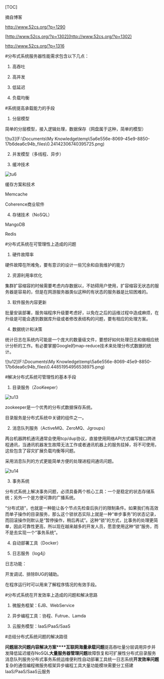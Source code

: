 [TOC]

摘自博客

http://www.52cs.org/?p=1290

[http://www.52cs.org/?p=1302](http://www.52cs.org/?p=1302)

 http://www.52cs.org/?p=1316

#分布式系统服务器性能需求包含以下几点：
1. 高吞吐

2. 高并发

3. 低延迟

4. 负载均衡

#系统提高承载能力的手段

1. 分层模型

简单的分层模型，接入逻辑处理，数据保存（网盘属于这种，简单的模型）

![tu3](F:\Documents\My Knowledge\temp\5a6e556e-8069-45e9-8850-17b6dea6c94b_files\0.24142306740395725.png)

2. 并发模型（多线程、异步）

3. 缓冲技术

![tu6](index_files/0.6127919941209257.png)

缓存方案和技术

Memcache

Coherence商业软件

4. 存储技术（NoSQL）

MangoDB

Redis

#分布式系统在可管理性上造成的问题

1. 硬件故障率

硬件故障在所难免，要有意识的设计一些冗余和自我维护的能力

2. 资源利用率优化

集群扩容缩容的时候需要考虑内存数据以，不妨碍用户使用，扩容缩容无状态的服务器是容易的，但是在网游服务器类似这种的有状态的服务器是比较困难的。

3. 软件服务内容更新

批量安装部署，服务端程序升级要考虑好，以免在之后的运维过程中造成麻烦，在升级是可能会遇到数据库升级或者修改表结构的问题，要有相应的处理方案。

4. 数据统计和决策

统计日志在系统内可能是一个庞大的数量级文件，要想好如何处理日志和做相应统计分析的工作。有必要掌握Google的map-reduce技术来处理分布式数据的统计。

![tu12](F:\Documents\My Knowledge\temp\5a6e556e-8069-45e9-8850-17b6dea6c94b_files\0.44851954956538975.png)

#解决分布式系统可管理性的基本手段

1. 目录服务（ZooKeeper）

![tu13](index_files/0.9273139436263591.png)

zookeeper是一个优秀的分布式数据保存系统。

目录服务是分布式系统中关键的组件之一。

2. 消息队列服务（ActiveMQ、ZeroMQ、Jgroups）

两台机器跨机通讯通常会使用tcp/dup协议，直接使用网络API方式编写接口跨进程通讯，当通讯机器发生故障无法工作或者通讯机器上的服务挂掉，将不可使用，这些包含了容灾扩展负载均衡等问题。

采用消息队列的方式更能简单方便的处理进程间通讯问题。

![tu14](index_files/0.4709290536120534.png)

3. 事务系统

分布式系统上解决事务问题，必须具备两个核心工具：一个是稳定的状态存储系统；另外一个是方便可靠的广播系统。

“分布式锁”，也就是一种能让各个节点先检查后执行的限制条件。如果我们有高效而单子操作的目录服务，那么这个锁状态实际上就是一种“单步事务”的状态记录，而回滚操作则默认是“暂停操作，稍后再试”。这种“锁”的方式，比事务的处理更简单，因此可靠性更高，所以现在越来越多的开发人员，愿意使用这种“锁”服务，而不是去实现一个“事务系统”。

4. 自动部署工具（Docker）

5. 日志服务（log4j）

日志功能：

开发调试、排除BUG的辅助。

在程序运行时可以用来了解程序情况的有效手段。

#分布式系统在开发效率上造成的问题和解决思路

1. 微服务框架：EJB、WebService

2. 异步编程工具：协程、Futrue、Lamda

3. 云服务模型：IaaS/PaaS/SaaS

#总结分布式系统问题的解决路径

**问题层次****问题内容****解决方案****互联网海量承载问题**提高吞吐量分层调用异步并发降低延迟缓存NoSQL**大量服务器管理问题**故障恢复和可扩展性分布式目录服务消息队列服务分布式事务系统运维便利性自动部署工具统一日志系统**开发效率问题**复杂的通信编程微服务框架异步编程工具大量功能模块需要分工搭建IaaS/PaaS/SaaS云服务